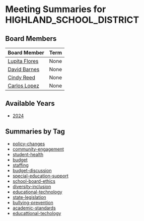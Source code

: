 # Meeting Summaries for HIGHLAND_SCHOOL_DISTRICT

## Board Members

| Board Member       | Term           |
|--------------------|----------------|
| [Lupita Flores](board_member_353.md) | None |
| [David Barnes](board_member_354.md) | None |
| [Cindy Reed](board_member_355.md) | None |
| [Carlos Lopez](board_member_356.md) | None |

## Available Years
- [2024](school_board_69_year_2024.md)

## Summaries by Tag
- [policy-changes](school_board_69_tag_policy-changes.md)
- [community-engagement](school_board_69_tag_community-engagement.md)
- [student-health](school_board_69_tag_student-health.md)
- [budget](school_board_69_tag_budget.md)
- [staffing](school_board_69_tag_staffing.md)
- [budget-discussion](school_board_69_tag_budget-discussion.md)
- [special-education-support](school_board_69_tag_special-education-support.md)
- [school-board-ethics](school_board_69_tag_school-board-ethics.md)
- [diversity-inclusion](school_board_69_tag_diversity-inclusion.md)
- [educational-technology](school_board_69_tag_educational-technology.md)
- [state-legislation](school_board_69_tag_state-legislation.md)
- [bullying-prevention](school_board_69_tag_bullying-prevention.md)
- [academic-standards](school_board_69_tag_academic-standards.md)
- [educattional-techology](school_board_69_tag_educattional-techology.md)
